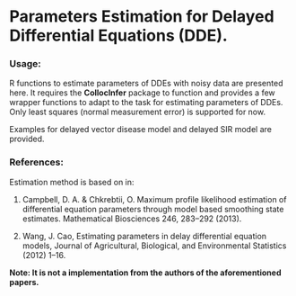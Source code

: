Parameters Estimation for Delayed Differential Equations (DDE).
===
### Usage:
R functions to estimate parameters of DDEs with noisy data are presented here. It requires the **CollocInfer** package to function and provides a few wrapper functions to adapt to the task for estimating parameters of DDEs. Only least squares (normal measurement error) is supported for now.

Examples for delayed vector disease model and delayed SIR model are provided.

### References:
Estimation method is based on in:

1. Campbell, D. A. & Chkrebtii, O. Maximum profile likelihood estimation of differential equation parameters through model based smoothing state estimates. Mathematical Biosciences 246, 283–292 (2013). 

2. Wang, J. Cao, Estimating parameters in delay differential equation models, Journal of Agricultural, Biological, and Environmental Statistics (2012) 1–16.

**Note: It is not a implementation from the authors of the aforementioned papers.**
